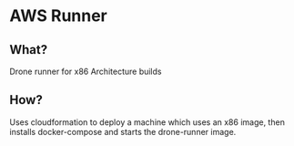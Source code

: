 # AWS Runner

## What?
Drone runner for x86 Architecture builds

## How?
Uses cloudformation to deploy a machine which uses an x86 image, then installs docker-compose and starts the drone-runner image.
